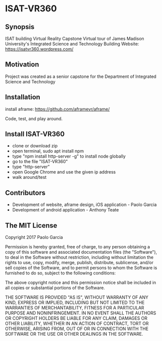 # ISAT-VR360
## Synopsis
ISAT building Virtual Reality Capstone
Virtual tour of James Madison University's Integrated Science and Technology Building
Website: https://isatvr360.wordpress.com/
## Motivation
Project was created as a senior capstone for the Department of Integrated Science and Technology

## Installation
install aframe:
https://github.com/aframevr/aframe/

Code, test, and play around. 

## Install ISAT-VR360
- clone or download zip
- open terminal, sudo apt install npm
- type "npm install http-server -g" to install node globally
- go to the file "ISAT-VR360"
- type "http-server"
- open Google Chrome and use the given ip address
- walk around/test

## Contributors
- Development of website, aframe design, iOS application - Paolo Garcia
- Development of android application - Anthony Teate

## The MIT License
Copyright 2017 Paolo Garcia

Permission is hereby granted, free of charge, to any person obtaining a copy of this software and associated documentation files (the "Software"), to deal in the Software without restriction, including without limitation the rights to use, copy, modify, merge, publish, distribute, sublicense, and/or sell copies of the Software, and to permit persons to whom the Software is furnished to do so, subject to the following conditions:

The above copyright notice and this permission notice shall be included in all copies or substantial portions of the Software.

THE SOFTWARE IS PROVIDED "AS IS", WITHOUT WARRANTY OF ANY KIND, EXPRESS OR IMPLIED, INCLUDING BUT NOT LIMITED TO THE WARRANTIES OF MERCHANTABILITY, FITNESS FOR A PARTICULAR PURPOSE AND NONINFRINGEMENT. IN NO EVENT SHALL THE AUTHORS OR COPYRIGHT HOLDERS BE LIABLE FOR ANY CLAIM, DAMAGES OR OTHER LIABILITY, WHETHER IN AN ACTION OF CONTRACT, TORT OR OTHERWISE, ARISING FROM, OUT OF OR IN CONNECTION WITH THE SOFTWARE OR THE USE OR OTHER DEALINGS IN THE SOFTWARE.
